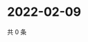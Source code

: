 # 2022-02-09

共 0 条

<!-- BEGIN WEIBO -->
<!-- 最后更新时间 Wed Feb 09 2022 02:14:25 GMT+0800 (China Standard Time) -->

<!-- END WEIBO -->
